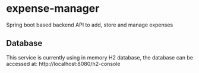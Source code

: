 # expense-manager
Spring boot based backend API to add, store and manage expenses

## Database
This service is currently using in memory H2 database, the database can be accessed at:
http://localhost:8080/h2-console
